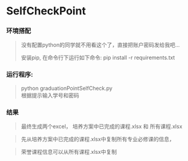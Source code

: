# SelfCheckPoint

### 环境搭配

> 没有配置python的同学就不用看这个了，直接把账户密码发给我吧...  
>  
> 安装pip, 在命令行下运行如下命令:
> pip install -r requirements.txt

### 运行程序:

> python graduationPointSelfCheck.py  
根据提示输入学号和密码

### 结果

> 最终生成两个excel， 培养方案中已完成的课程.xlsx 和 所有课程.xlsx  

> 先从培养方案中已完成的课程.xlsx中复制所有专业必修课的信息，

> 荣誉课程信息可以从所有课程.xlsx中复制

